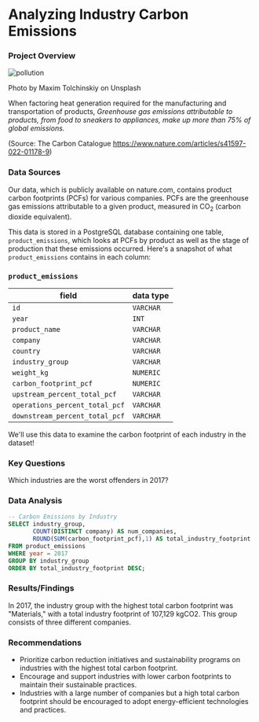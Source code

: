 # Analyzing Industry Carbon Emissions

### Project Overview

![pollution](https://github.com/user-attachments/assets/a00114a4-ab24-409b-b703-fce8f311b9cd)

Photo by Maxim Tolchinskiy on Unsplash
  
When factoring heat generation required for the manufacturing and transportation of products, _Greenhouse gas emissions attributable to products, from food to sneakers to appliances, make up more than 75% of global emissions._

(Source: The Carbon Catalogue https://www.nature.com/articles/s41597-022-01178-9)


### Data Sources

Our data, which is publicly available on nature.com, contains product carbon footprints (PCFs) for various companies. PCFs are the greenhouse gas emissions attributable to a given product, measured in CO<sub>2</sub> (carbon dioxide equivalent).

This data is stored in a PostgreSQL database containing one table, `product_emissions`, which looks at PCFs by product as well as the stage of production that these emissions occurred. Here's a snapshot of what `product_emissions` contains in each column:

### `product_emissions`

| field                              | data type |
|------------------------------------|-----------|
| `id`                                 | `VARCHAR`   |
| `year`                               | `INT`       |
| `product_name`                       | `VARCHAR`   |
| `company`                            | `VARCHAR`   |
| `country`                            | `VARCHAR`   |
| `industry_group`                     | `VARCHAR`   |
| `weight_kg`                          | `NUMERIC`   |
| `carbon_footprint_pcf`               | `NUMERIC`   |
| `upstream_percent_total_pcf`         | `VARCHAR`   |
| `operations_percent_total_pcf`       | `VARCHAR`   |
| `downstream_percent_total_pcf`       | `VARCHAR`   |

We'll use this data to examine the carbon footprint of each industry in the dataset! 


### Key Questions
Which industries are the worst offenders in 2017?


### Data Analysis

```sql
-- Carbon Emissions by Industry
SELECT industry_group,
       COUNT(DISTINCT company) AS num_companies,
       ROUND(SUM(carbon_footprint_pcf),1) AS total_industry_footprint
FROM product_emissions
WHERE year = 2017
GROUP BY industry_group
ORDER BY total_industry_footprint DESC;
```


### Results/Findings
In 2017, the industry group with the highest total carbon footprint was "Materials," with a total industry footprint of 107,129 kgCO2. This group consists of three different companies.


### Recommendations
- Prioritize carbon reduction initiatives and sustainability programs on industries with the highest total carbon footprint.
- Encourage and support industries with lower carbon footprints to maintain their sustainable practices.
- Industries with a large number of companies but a high total carbon footprint should be encouraged to adopt energy-efficient technologies and practices.

